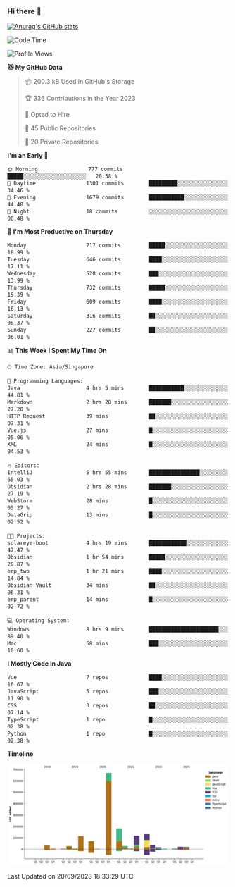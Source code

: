 ### Hi there 👋

[![Anurag's GitHub stats](https://github-readme-stats.vercel.app/api?username=xiumu2017&show_icons=true&theme=radical)](https://github.com/anuraghazra/github-readme-stats)

<!--
**xiumu2017/xiumu2017** is a ✨ _special_ ✨ repository because its `README.md` (this file) appears on your GitHub profile.

Here are some ideas to get you started:

- 🔭 I’m currently working on ...
- 🌱 I’m currently learning ...
- 👯 I’m looking to collaborate on ...
- 🤔 I’m looking for help with ...
- 💬 Ask me about ...
- 📫 How to reach me: ...
- 😄 Pronouns: ...
- ⚡ Fun fact: ...
-->

<!--START_SECTION:waka-->
![Code Time](http://img.shields.io/badge/Code%20Time-1%2C698%20hrs%2050%20mins-blue)

![Profile Views](http://img.shields.io/badge/Profile%20Views-0-blue)

**🐱 My GitHub Data** 

> 📦 200.3 kB Used in GitHub's Storage 
 > 
> 🏆 336 Contributions in the Year 2023
 > 
> 💼 Opted to Hire
 > 
> 📜 45 Public Repositories 
 > 
> 🔑 20 Private Repositories 
 > 
**I'm an Early 🐤** 

```text
🌞 Morning                777 commits         █████░░░░░░░░░░░░░░░░░░░░   20.58 % 
🌆 Daytime                1301 commits        █████████░░░░░░░░░░░░░░░░   34.46 % 
🌃 Evening                1679 commits        ███████████░░░░░░░░░░░░░░   44.48 % 
🌙 Night                  18 commits          ░░░░░░░░░░░░░░░░░░░░░░░░░   00.48 % 
```
📅 **I'm Most Productive on Thursday** 

```text
Monday                   717 commits         █████░░░░░░░░░░░░░░░░░░░░   18.99 % 
Tuesday                  646 commits         ████░░░░░░░░░░░░░░░░░░░░░   17.11 % 
Wednesday                528 commits         ███░░░░░░░░░░░░░░░░░░░░░░   13.99 % 
Thursday                 732 commits         █████░░░░░░░░░░░░░░░░░░░░   19.39 % 
Friday                   609 commits         ████░░░░░░░░░░░░░░░░░░░░░   16.13 % 
Saturday                 316 commits         ██░░░░░░░░░░░░░░░░░░░░░░░   08.37 % 
Sunday                   227 commits         ██░░░░░░░░░░░░░░░░░░░░░░░   06.01 % 
```


📊 **This Week I Spent My Time On** 

```text
🕑︎ Time Zone: Asia/Singapore

💬 Programming Languages: 
Java                     4 hrs 5 mins        ███████████░░░░░░░░░░░░░░   44.81 % 
Markdown                 2 hrs 28 mins       ███████░░░░░░░░░░░░░░░░░░   27.20 % 
HTTP Request             39 mins             ██░░░░░░░░░░░░░░░░░░░░░░░   07.31 % 
Vue.js                   27 mins             █░░░░░░░░░░░░░░░░░░░░░░░░   05.06 % 
XML                      24 mins             █░░░░░░░░░░░░░░░░░░░░░░░░   04.53 % 

🔥 Editors: 
IntelliJ                 5 hrs 55 mins       ████████████████░░░░░░░░░   65.03 % 
Obsidian                 2 hrs 28 mins       ███████░░░░░░░░░░░░░░░░░░   27.19 % 
WebStorm                 28 mins             █░░░░░░░░░░░░░░░░░░░░░░░░   05.27 % 
DataGrip                 13 mins             █░░░░░░░░░░░░░░░░░░░░░░░░   02.52 % 

🐱‍💻 Projects: 
solareye-boot            4 hrs 19 mins       ████████████░░░░░░░░░░░░░   47.47 % 
Obsidian                 1 hr 54 mins        █████░░░░░░░░░░░░░░░░░░░░   20.87 % 
erp_two                  1 hr 21 mins        ████░░░░░░░░░░░░░░░░░░░░░   14.84 % 
Obsidian Vault           34 mins             ██░░░░░░░░░░░░░░░░░░░░░░░   06.31 % 
erp_parent               14 mins             █░░░░░░░░░░░░░░░░░░░░░░░░   02.72 % 

💻 Operating System: 
Windows                  8 hrs 9 mins        ██████████████████████░░░   89.40 % 
Mac                      58 mins             ███░░░░░░░░░░░░░░░░░░░░░░   10.60 % 
```

**I Mostly Code in Java** 

```text
Vue                      7 repos             ████░░░░░░░░░░░░░░░░░░░░░   16.67 % 
JavaScript               5 repos             ███░░░░░░░░░░░░░░░░░░░░░░   11.90 % 
CSS                      3 repos             ██░░░░░░░░░░░░░░░░░░░░░░░   07.14 % 
TypeScript               1 repo              █░░░░░░░░░░░░░░░░░░░░░░░░   02.38 % 
Python                   1 repo              █░░░░░░░░░░░░░░░░░░░░░░░░   02.38 % 
```



**Timeline**

![Lines of Code chart](https://raw.githubusercontent.com/xiumu2017/xiumu2017/main/assets/bar_graph.png)


 Last Updated on 20/09/2023 18:33:29 UTC
<!--END_SECTION:waka-->
